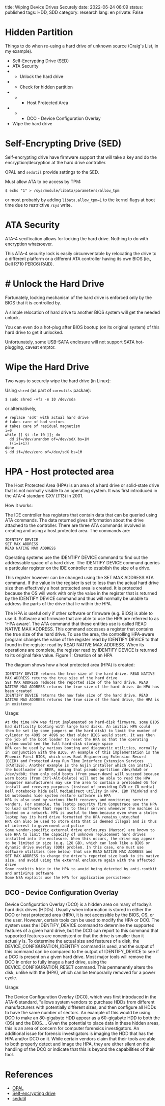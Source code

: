title: Wiping Device Drives Securely
date: 2022-06-24 08:09
status: published
tags: HDD, SDD
category: research
lang: en
private: False

# Hidden Partition

Things to do when re-using a hard drive of unknown source (Craig's List, in my example).

* Self-Encrypting Drive (SED)
* ATA Security
* * Unlock the hard drive
* * Check for hidden partition
* * * Host Protected Area
* * * DCO - Device Configuration Overlay
* Wipe the hard drive

# Self-Encrypting Drive (SED)

Self-encrypting drive have firmware support that will take a key and do the encryption/decryption at
the hard drive controller.

OPAL and `sedutil` provide settings to the SED.

Must allow ATA to be access by TPM:
```console
$ echo "1" > /sys/module/libata/parameters/allow_tpm
```
or most probably by adding `libata.allow_tpm=1`
to the kernel flags at boot time due to restrictive `/sys` write.


# ATA Security

ATA-4 secification allows for locking the hard drive.  Nothing to do with encryption whatsoever.  

This ATA-4 security lock is easily circumventable by relocating the drive to a different platform or 
a different ATA controller having its own BIOS (ie., Dell R710 PERC6i RAID).



# # Unlock the Hard Drive

Fortunately, locking mechanism of the hard drive is enforced only by the BIOS that it is controlled by.

A simple relocation of hard drive to another BIOS system will get the needed unlock.

You can even do a hot-plug after BIOS bootup (on its original system) of this hard drive to get it unlocked.

Unfortunately, some USB-SATA enclosure will not support SATA hot-plugging, caveat emptor.


# Wipe the Hard Drive

Two ways to securely wipe the hard drive (in Linux):

Using `shred` (as part of `coreutils` packae):
```console
$ sudo shred -vfz -n 10 /dev/sda
```
or alternatively,
```console
# replace 'sdX' with actual hard drive
# takes care of bad sectors
# takes care of residual magnetism
i=0
while [[ $i -le 10 ]]; do
  dd if=/dev/urandom of=/dev/sdX bs=1M 
  ((i=i+1))
done
$ dd if=/dev/zero of=/dev/sdX bs=1M
```

# HPA - Host protected area

The Host Protected Area (HPA) is an area of a hard drive or solid-state drive that is not normally visible to an operating system. It was first introduced in the ATA-4 standard CXV (T13) in 2001.

How it works:

The IDE controller has registers that contain data that can be queried using ATA commands. The data returned gives information about the drive attached to the controller. There are three ATA commands involved in creating and using a host protected area. The commands are:

    IDENTIFY DEVICE
    SET MAX ADDRESS
    READ NATIVE MAX ADDRESS

Operating systems use the IDENTIFY DEVICE command to find out the addressable space of a hard drive. The IDENTIFY DEVICE command queries a particular register on the IDE controller to establish the size of a drive.

This register however can be changed using the SET MAX ADDRESS ATA command. If the value in the register is set to less than the actual hard drive size then effectively a host protected area is created. It is protected because the OS will work with only the value in the register that is returned by the IDENTIFY DEVICE command and thus will normally be unable to address the parts of the drive that lie within the HPA.

The HPA is useful only if other software or firmware (e.g. BIOS) is able to use it. Software and firmware that are able to use the HPA are referred to as 'HPA aware'. The ATA command that these entities use is called READ NATIVE MAX ADDRESS. This command accesses a register that contains the true size of the hard drive. To use the area, the controlling HPA-aware program changes the value of the register read by IDENTIFY DEVICE to that found in the register read by READ NATIVE MAX ADDRESS. When its operations are complete, the register read by IDENTIFY DEVICE is returned to its original fake value.
Figure 1: Creation of an HPA

The diagram shows how a host protected area (HPA) is created:

    IDENTIFY DEVICE returns the true size of the hard drive. READ NATIVE MAX ADDRESS returns the true size of the hard drive
    SET MAX ADDRESS reduces the reported size of the hard drive. READ NATIVE MAX ADDRESS returns the true size of the hard drive. An HPA has been created
    IDENTIFY DEVICE returns the now fake size of the hard drive. READ NATIVE MAX ADDRESS returns the true size of the hard drive, the HPA is in existence

Usage:

    At the time HPA was first implemented on hard-disk firmware, some BIOS had difficulty booting with large hard disks. An initial HPA could then be set (by some jumpers on the hard disk) to limit the number of cylinder to 4095 or 4096 so that older BIOS would start. It was then the job of the boot loader to reset the HPA so that the operating system would see the full hard-disk storage space
    HPA can be used by various booting and diagnostic utilities, normally in conjunction with the BIOS. An example of this implementation is the Phoenix First BIOS, which uses Boot Engineering Extension Record (BEER) and Protected Area Run Time Interface Extension Services (PARTIES). Another example is the Gujin installer which can install the bootloader in BEER, naming that pseudo-partition /dev/hda0 or /dev/sdb0; then only cold boots (from power-down) will succeed because warm boots (from Ctrl-Alt-Delete) will not be able to read the HPA
    Computer manufacturers may use the area to contain a preloaded OS for install and recovery purposes (instead of providing DVD or CD media)
    Dell notebooks hide Dell MediaDirect utility in HPA. IBM ThinkPad and LG notebooks hide system restore software in HPA
    HPA is also used by various theft recovery and monitoring service vendors. For example, the laptop security firm Computrace use the HPA to load software that reports to their servers whenever the machine is booted on a network. HPA is useful to them because even when a stolen laptop has its hard drive formatted the HPA remains untouched
    HPA can also be used to store data that is deemed illegal and is thus of interest to government and police
    Some vendor-specific external drive enclosures (Maxtor) are known to use HPA to limit the capacity of unknown replacement hard drives installed into the enclosure. When this occurs, the drive may appear to be limited in size (e.g. 128 GB), which can look like a BIOS or dynamic drive overlay (DDO) problem. In this case, one must use software utilities (see below) that use READ NATIVE MAX ADDRESS and SET MAX ADDRESS to change the drive's reported size back to its native size, and avoid using the external enclosure again with the affected drive
    Some rootkits hide in the HPA to avoid being detected by anti-rootkit and antivirus software
    Some NSA exploits use the HPA for application persistence

## DCO - Device Configuration Overlay

Device Configuration Overlay (DCO) is a hidden area on many of today’s hard disk drives (HDDs). Usually when information is stored in either the DCO or host protected area (HPA), it is not accessible by the BIOS, OS, or the user. However, certain tools can be used to modify the HPA or DCO. The system uses the IDENTIFY_DEVICE command to determine the supported features of a given hard drive, but the DCO can report to this command that supported features are nonexistent or that the drive is smaller than it actually is. To determine the actual size and features of a disk, the DEVICE_CONFIGURATION_IDENTIFY command is used, and the output of this command can be compared to the output of IDENTIFY_DEVICE to see if a DCO is present on a given hard drive. Most major tools will remove the DCO in order to fully image a hard drive, using the DEVICE_CONFIGURATION_RESET command. This permanently alters the disk, unlike with the (HPA), which can be temporarily removed for a power cycle.

Usage:

The Device Configuration Overlay (DCO), which was first introduced in the ATA-6 standard, "allows system vendors to purchase HDDs from different manufacturers with potentially different sizes, and then configure all HDDs to have the same number of sectors. An example of this would be using DCO to make an 80-gigabyte HDD appear as a 60-gigabyte HDD to both the (OS) and the BIOS.... Given the potential to place data in these hidden areas, this is an area of concern for computer forensics investigators. An additional issue for forensic investigators is imaging the HDD that has the HPA and/or DCO on it. While certain vendors claim that their tools are able to both properly detect and image the HPA, they are either silent on the handling of the DCO or indicate that this is beyond the capabilities of their tool.

# References

* [OPAL](https://en.wikipedia.org/wiki/Opal_Storage_Specification)
* [Self-encrypting drive](https://wiki.archlinux.org/title/Self-encrypting_drives)
* [sedutil](https://github.com/Drive-Trust-Alliance/sedutil)
